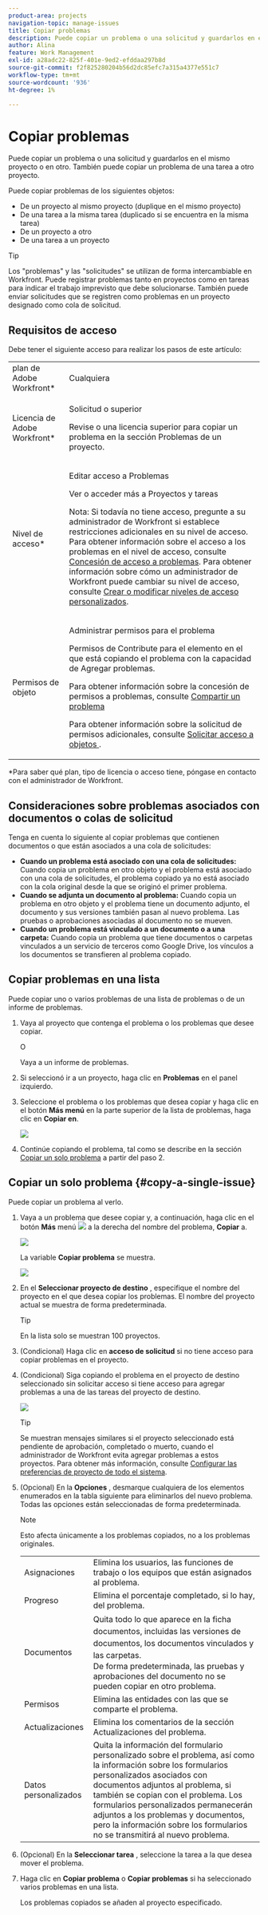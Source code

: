 ```yaml
---
product-area: projects
navigation-topic: manage-issues
title: Copiar problemas
description: Puede copiar un problema o una solicitud y guardarlos en el mismo proyecto o en otro. También puede copiar un problema de una tarea a otro proyecto.
author: Alina
feature: Work Management
exl-id: a28adc22-825f-401e-9ed2-efddaa297b8d
source-git-commit: f2f825280204b56d2dc85efc7a315a4377e551c7
workflow-type: tm+mt
source-wordcount: '936'
ht-degree: 1%

---
```


# Copiar problemas

Puede copiar un problema o una solicitud y guardarlos en el mismo proyecto o en otro. También puede copiar un problema de una tarea a otro proyecto.

Puede copiar problemas de los siguientes objetos:

* De un proyecto al mismo proyecto (duplique en el mismo proyecto)
* De una tarea a la misma tarea (duplicado si se encuentra en la misma tarea)
* De un proyecto a otro
* De una tarea a un proyecto

>[!TIP]
>
>Los &quot;problemas&quot; y las &quot;solicitudes&quot; se utilizan de forma intercambiable en Workfront. Puede registrar problemas tanto en proyectos como en tareas para indicar el trabajo imprevisto que debe solucionarse. También puede enviar solicitudes que se registren como problemas en un proyecto designado como cola de solicitud.

## Requisitos de acceso

Debe tener el siguiente acceso para realizar los pasos de este artículo:

<table style="table-layout:auto"> 
 <col> 
 <col> 
 <tbody> 
  <tr> 
   <td role="rowheader">plan de Adobe Workfront*</td> 
   <td> <p>Cualquiera</p> </td> 
  </tr> 
  <tr> 
   <td role="rowheader">Licencia de Adobe Workfront*</td> 
   <td> <p>Solicitud o superior</p> <p>Revise o una licencia superior para copiar un problema en la sección Problemas de un proyecto.</p> </td> 
  </tr> 
  <tr> 
   <td role="rowheader">Nivel de acceso*</td> 
   <td> <p>Editar acceso a Problemas</p> <p>Ver o acceder más a Proyectos y tareas</p> <p>Nota: Si todavía no tiene acceso, pregunte a su administrador de Workfront si establece restricciones adicionales en su nivel de acceso. Para obtener información sobre el acceso a los problemas en el nivel de acceso, consulte <a href="../../../administration-and-setup/add-users/configure-and-grant-access/grant-access-issues.md" class="MCXref xref">Concesión de acceso a problemas</a>. Para obtener información sobre cómo un administrador de Workfront puede cambiar su nivel de acceso, consulte <a href="../../../administration-and-setup/add-users/configure-and-grant-access/create-modify-access-levels.md" class="MCXref xref">Crear o modificar niveles de acceso personalizados</a>. </p> </td> 
  </tr> 
  <tr> 
   <td role="rowheader">Permisos de objeto</td> 
   <td> <p>Administrar permisos para el problema</p> <p>Permisos de Contribute para el elemento en el que está copiando el problema con la capacidad de Agregar problemas.</p> <p> Para obtener información sobre la concesión de permisos a problemas, consulte <a href="../../../workfront-basics/grant-and-request-access-to-objects/share-an-issue.md" class="MCXref xref">Compartir un problema </a></p> <p>Para obtener información sobre la solicitud de permisos adicionales, consulte <a href="../../../workfront-basics/grant-and-request-access-to-objects/request-access.md" class="MCXref xref">Solicitar acceso a objetos </a>.</p> </td> 
  </tr> 
 </tbody> 
</table>

&#42;Para saber qué plan, tipo de licencia o acceso tiene, póngase en contacto con el administrador de Workfront.

## Consideraciones sobre problemas asociados con documentos o colas de solicitud

Tenga en cuenta lo siguiente al copiar problemas que contienen documentos o que están asociados a una cola de solicitudes:

* **Cuando un problema está asociado con una cola de solicitudes:** Cuando copia un problema en otro objeto y el problema está asociado con una cola de solicitudes, el problema copiado ya no está asociado con la cola original desde la que se originó el primer problema.
* **Cuando se adjunta un documento al problema:** Cuando copia un problema en otro objeto y el problema tiene un documento adjunto, el documento y sus versiones también pasan al nuevo problema. Las pruebas o aprobaciones asociadas al documento no se mueven.
* **Cuando un problema está vinculado a un documento o a una carpeta:** Cuando copia un problema que tiene documentos o carpetas vinculados a un servicio de terceros como Google Drive, los vínculos a los documentos se transfieren al problema copiado. 

## Copiar problemas en una lista

Puede copiar uno o varios problemas de una lista de problemas o de un informe de problemas.

1. Vaya al proyecto que contenga el problema o los problemas que desee copiar.

   O

   Vaya a un informe de problemas.

1. Si seleccionó ir a un proyecto, haga clic en **Problemas** en el panel izquierdo.
1. Seleccione el problema o los problemas que desea copiar y haga clic en el botón **Más menú** en la parte superior de la lista de problemas, haga clic en **Copiar en**.

   ![](assets/copy-issue-in-list-nwe-350x169.png)

1. Continúe copiando el problema, tal como se describe en la sección [Copiar un solo problema](#copy-a-single-issue) a partir del paso 2.

   <!--
   <MadCap:conditionalText data-mc-conditions="QuicksilverOrClassic.Draft mode">
   (NOTE:&nbsp;ensure step number stays accurate)
   </MadCap:conditionalText>
   -->

## Copiar un solo problema {#copy-a-single-issue}

Puede copiar un problema al verlo.

1. Vaya a un problema que desee copiar y, a continuación, haga clic en el botón **Más** menú ![](assets/more-icon.png) a la derecha del nombre del problema, **Copiar** a.

   ![](assets/nwe-copy-at-issue-level-highlighted-350x580.png)

   La variable **Copiar problema** se muestra.

   ![](assets/copy-issue-box-nwe-350x285.png)

1. En el **Seleccionar proyecto de destino** , especifique el nombre del proyecto en el que desea copiar los problemas. El nombre del proyecto actual se muestra de forma predeterminada.

   >[!TIP]
   >
   >En la lista solo se muestran 100 proyectos.

1. (Condicional) Haga clic en **acceso de solicitud** si no tiene acceso para copiar problemas en el proyecto.
1. (Condicional) Siga copiando el problema en el proyecto de destino seleccionado sin solicitar acceso si tiene acceso para agregar problemas a una de las tareas del proyecto de destino.

   ![](assets/copy-issue-request-access-from-project-nwe-350x125.png)

   >[!TIP]
   >
   >Se muestran mensajes similares si el proyecto seleccionado está pendiente de aprobación, completado o muerto, cuando el administrador de Workfront evita agregar problemas a estos proyectos. Para obtener más información, consulte [Configurar las preferencias de proyecto de todo el sistema](../../../administration-and-setup/set-up-workfront/configure-system-defaults/set-project-preferences.md).

1. (Opcional) En la **Opciones** , desmarque cualquiera de los elementos enumerados en la tabla siguiente para eliminarlos del nuevo problema. Todas las opciones están seleccionadas de forma predeterminada.

   >[!NOTE]
   Esto afecta únicamente a los problemas copiados, no a los problemas originales.

   <table style="table-layout:auto"> 
    <col> 
    <col> 
    <tbody> 
     <tr> 
      <td role="rowheader">Asignaciones</td> 
      <td>Elimina los usuarios, las funciones de trabajo o los equipos que están asignados al problema.</td> 
     </tr> 
     <tr> 
      <td role="rowheader">Progreso</td> 
      <td>Elimina el porcentaje completado, si lo hay, del problema. </td> 
     </tr> 
     <tr> 
      <td role="rowheader">Documentos</td> 
      <td><span style="line-height: 1.5;">Quita todo lo que aparece en la ficha documentos, incluidas las versiones de documentos, los documentos vinculados y las carpetas.</span> <br>De forma predeterminada, las pruebas y aprobaciones del documento no se pueden copiar en otro problema.</td> 
     </tr> 
     <tr> 
      <td role="rowheader">Permisos</td> 
      <td>Elimina las entidades con las que se comparte el problema. </td> 
     </tr> 
     <tr> 
      <td role="rowheader">Actualizaciones</td> 
      <td>Elimina los comentarios de la sección Actualizaciones del problema.</td> 
     </tr> 
     <tr> 
      <td role="rowheader">Datos personalizados</td> 
      <td>Quita la información del formulario personalizado sobre el problema, así como la información sobre los formularios personalizados asociados con documentos adjuntos al problema, si también se copian con el problema. Los formularios personalizados permanecerán adjuntos a los problemas y documentos, pero la información sobre los formularios no se transmitirá al nuevo problema. </td> 
     </tr> 
    </tbody> 
   </table>

1. (Opcional) En la **Seleccionar tarea** , seleccione la tarea a la que desea mover el problema.
1. Haga clic en **Copiar problema** o **Copiar problemas** si ha seleccionado varios problemas en una lista.

   Los problemas copiados se añaden al proyecto especificado.

 
